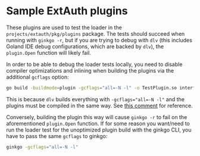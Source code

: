 # Sample ExtAuth plugins

These plugins are used to test the loader in the `projects/extauth/pkg/plugins` package. The tests should succeed
when running with `ginkgo -r`, but if you are trying to debug with `dlv` (this includes Goland IDE debug
configurations, which are backed by `dlv`), the `plugin.Open` function will likely fail.

In order to be able to debug the loader tests locally, you need to disable compiler optimizations and inlining
when building the plugins via the additional `gcflags` option:

```bash
go build -buildmode=plugin -gcflags="all=-N -l" -o TestPlugin.so interface.go
```

This is because `dlv` builds everything with `-gcflags="all=-N -l"` and the plugins must be compiled in the
same way. See [this comment](https://github.com/go-delve/delve/issues/865#issuecomment-480766102) for reference.

Conversely, building the plugin this way will cause `ginkgo -r` to fail on the aforementioned `plugin.Open`
function. If for some reason you want/need to run the loader test for the unoptimized plugin build with the
ginkgo CLI, you have to pass the same `gcflags` to ginkgo:

```bash
ginkgo -gcflags="all=-N -l"
```
